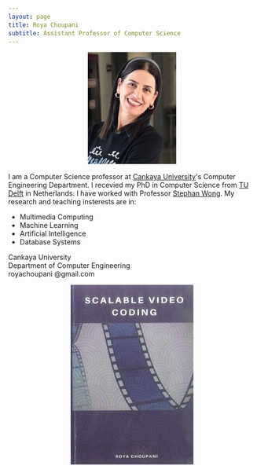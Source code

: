 ```yaml
---
layout: page
title: Roya Choupani
subtitle: Assistant Professor of Computer Science
---
```


<center><img src="/assets/img/roya.jpg"/></center>

I am a Computer Science professor at [Cankaya University](http://www.cankaya.edu.tr/index_en.php)'s Computer Engineering Department. I recevied my PhD in Computer Science from [TU Delft](https://www.tudelft.nl/en/) in Netherlands. I have worked with Professor [Stephan Wong](https://www.tudelft.nl/eemcs/the-faculty/departments/quantum-computer-engineering/computer-engineering/staff/stephan-wong/). My research and teaching insterests are in:

- Multimedia Computing
- Machine Learning
- Artificial Intelligence
- Database Systems

Cankaya University<br/>
Department of Computer Engineering<br/>
royachoupani @gmail.com<br/>

<center><img src="/assets/img/book2017.jpg"/></center>


